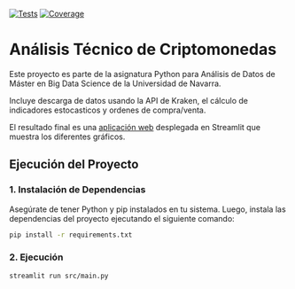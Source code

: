 [![Tests](https://github.com/ikeryanez/ProyectoPython/.github/workflows/ci.yml/badge.svg)](https://github.com/ikeryanez/ProyectoPython/actions/workflows/ci.yml)
[![Coverage](https://codecov.io/gh/ikeryanez/ProyectoPython/branch/main/graph/badge.svg)](https://codecov.io/gh/ikeryanez/ProyectoPython)

# Análisis Técnico de Criptomonedas

Este proyecto es parte de la asignatura Python para Análisis de Datos de Máster en Big Data Science de la Universidad de Navarra.

Incluye descarga de datos usando la API de Kraken, el cálculo de indicadores estocasticos y ordenes de compra/venta.

El resultado final es una [aplicación web](https://mbdscrypto.streamlit.app/) desplegada en Streamlit que muestra los diferentes gráficos. 

## Ejecución del Proyecto

### 1. Instalación de Dependencias

Asegúrate de tener Python y pip instalados en tu sistema. Luego, instala las dependencias del proyecto ejecutando el siguiente comando:

```bash
pip install -r requirements.txt
```

### 2. Ejecución

```bash
streamlit run src/main.py
```
